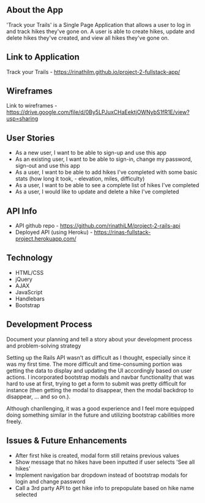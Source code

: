 ## About the App

'Track your Trails' is a Single Page Application that allows a user to log in and track hikes they've gone on. A user is able to create hikes, update and delete hikes they've created, and view all hikes they've gone on.

## Link to Application

Track your Trails - https://rinathilm.github.io/project-2-fullstack-app/

## Wireframes

Link to wireframes - https://drive.google.com/file/d/0By5LPJuxCHaEektjOWNybS1fR1E/view?usp=sharing

## User Stories

- As a new user, I want to be able to sign-up and use this app
- As an existing user, I want to be able to sign-in, change my password, sign-out and use this app
- As a user, I want to be able to add hikes I've completed with some basic stats (how long it took, - elevation, miles, difficulty)
- As a user, I want to be able to see a complete list of hikes I've completed
- As a user, I would like to update and delete a hike I've completed

## API Info

- API github repo - https://github.com/rinathiLM/project-2-rails-api
- Deployed API (using Heroku) - https://rinas-fullstack-project.herokuapp.com/

## Technology

- HTML/CSS
- jQuery
- AJAX
- JavaScript
- Handlebars
- Bootstrap

## Development Process
Document your planning and tell a story about your development process and problem-solving strategy

Setting up the Rails API wasn't as difficult as I thought, especially since it was my first time. The more difficult and time-consuming portion was getting the data to display and updating the UI accordingly based on user actions. I incorporated bootstrap modals and navbar functionality that was hard to use at first, trying to get a form to submit was pretty difficult for instance (then getting the modal to disappear, then the modal backdrop to disappear, ... and so on.).

Although chanllenging, it was a good experience and I feel more equipped doing something similar in the future and utilizing bootstrap cabilities more freely.

## Issues & Future Enhancements

- After first hike is created, modal form still retains previous values
- Show message that no hikes have been inputted if user selects 'See all hikes'
- Implement navigation bar dropdown instead of bootstrap modals for login and change password
- Call a 3rd party API to get hike info to prepopulate based on hike name selected
